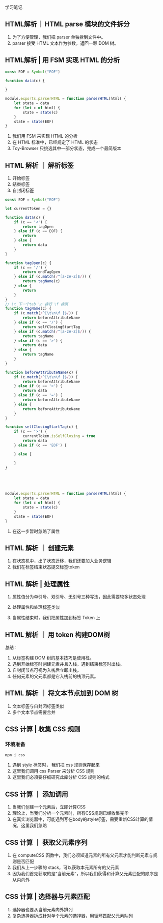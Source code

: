 学习笔记

## HTML解析｜ HTML parse 模块的文件拆分

1. 为了方便管理，我们把 parser 单独拆到文件中。
1. parser 接受 HTML 文本作为参数，返回一颗 DOM 树。

## HTML解析 | 用 FSM 实现 HTML 的分析

```js
const EOF = Symbol("EOF")

function data(c) {
    
}

module.exports.parserHTML = function parserHTML(html) {
    let state = data
    for (let c of html) {
        state = state(c)
    }
    state = state(EOF)
}
```

1. 我们用 FSM 来实现 HTML 的分析
1. 在 HTML 标准中，已经规定了 HTML 的状态
1. Toy-Browser 只挑选其中一部分状态，完成一个最简版本


## HTML 解析 ｜ 解析标签

1. 开始标签
1. 结束标签
1. 自封闭标签

```js
const EOF = Symbol("EOF")

let currentToken = {}

function data(c) {
    if (c == '<') {
        return tagOpen
    } else if (c == EOF) {
        return
    } else {
        return data
    }
}

function tagOpen(c) {
    if (c == '/') {
        return endTagOpen
    } else if (c.match(/^[a-zA-Z]$/)) {
        return tagName(c)
    } else {
        return
    }
}
// \t 下一个tab \n 换行 \f 换页
function tagName(c) {
    if (c.match(/^[\t\n\f ]$/)) {
        return beforeAttributeName
    } else if (c == '/') {
        return selfClosingStartTag
    } else if (c.match(/^[a-zA-Z]$/)) {
        return tagName
    } else if (c == '>') {
        return data
    } else {
        return tagName
    }
}

function beforeAttributeName(c) {
    if (c.match(/^[\t\n\f ]$/)) {
        return beforeAttributeName
    } else if (c == '>') {
        return data
    } else if (c == '=') {
        return beforeAttributeName
    } else {
        return beforeAttributeName
    }
}

function selfClosingStartTag(c) {
    if (c == '>') {
        currentToken.isSelfClosing = true
        return data
    } else if (c == 'EOF') {

    } else {

    }
}





module.exports.parserHTML = function parserHTML(html) {
    let state = data
    for (let c of html) {
        state = state(c)
    }
    state = state(EOF)
}
```

1. 在这一步暂时忽略了属性

## HTML 解析 ｜ 创建元素

1. 在状态机中，出了状态迁移，我们还要加入业务逻辑
1. 我们在标签结束状态提交标签token

## HTML 解析 | 处理属性

1. 属性值分为单引号、双引号、无引号三种写法，因此需要较多状态处理

1. 处理属性和处理标签类似 

1. 当属性结束时，我们把属性加到标签 Token 上

## HTML 解析 ｜ 用 token 构建DOM树

总结：

1. 从标签构建 DOM 树的基本技巧是使用栈。
1. 遇到开始标签时创建元素并且入栈，遇到结束标签时出栈。
1. 自封闭节点可视为入栈后立即出栈。
1. 任何元素的父元素都是它入栈前的栈顶元素。

## HTML 解析 ｜ 将文本节点加到 DOM 树

1. 文本标签与自封闭标签类似
1. 多个文本节点需要合并

## CSS 计算 | 收集 CSS 规则 

### 环境准备

```bash
npm i css
```

1. 遇到 style 标签时， 我们把 css 规则保存起来 
1. 这里我们调用 css Parser 来分析 CSS 规则
1. 这里我们必须要仔细研究此库分析 CSS 规则的格式


## CSS 计算 ｜ 添加调用

1. 当我们创建一个元素后，立即计算CSS
1. 理论上，当我们分析一个元素时，所有CSS规则已经收集完毕
1. 在真实浏览器中，可能遇到写在body的style标签，需要重新CSS计算的情况，这里我们忽略

## CSS 计算 ｜ 获取父元素序列

1. 在 computeCSS 函数中，我们必须知道元素的所有父元素才能判断元素与规则是否匹配
1. 我们从上一步骤的 stack，可以获取本元素所有的父元素
1. 因为我们首先获取的是“当前元素”，所以我们获得和计算父元素匹配的顺序是从内向外


## CSS 计算 | 选择器与元素匹配

1. 选择器也要从当前元素向外排列
1. 复杂选择器拆成针对单个元素的选择器，用循环匹配父元素队列